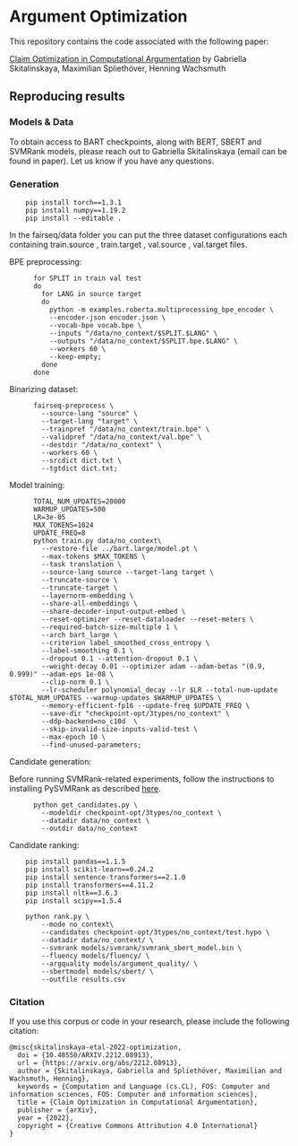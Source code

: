 # Argument Optimization

This repository contains the code associated with the following paper:


[Claim Optimization in Computational Argumentation](https://arxiv.org/abs/2212.08913)
by Gabriella Skitalinskaya, Maximilian Spliethöver, Henning Wachsmuth

## Reproducing results

### Models & Data
To obtain access to BART checkpoints, along with BERT, SBERT and SVMRank models, please reach out to Gabriella Skitalinskaya (email can be found in paper). Let us know if you have any questions.

### Generation

        pip install torch==1.3.1
        pip install numpy==1.19.2
        pip install --editable .

In the fairseq/data folder you can put the three dataset configurations each containing train.source , train.target , val.source , val.target files.


BPE preprocessing:

          for SPLIT in train val test
          do
            for LANG in source target
            do
              python -m examples.roberta.multiprocessing_bpe_encoder \
              --encoder-json encoder.json \
              --vocab-bpe vocab.bpe \
              --inputs "/data/no_context/$SPLIT.$LANG" \
              --outputs "/data/no_context/$SPLIT.bpe.$LANG" \
              --workers 60 \
              --keep-empty;
            done
          done

Binarizing dataset:

          fairseq-preprocess \
            --source-lang "source" \
            --target-lang "target" \
            --trainpref "/data/no_context/train.bpe" \
            --validpref "/data/no_context/val.bpe" \
            --destdir "/data/no_context" \
            --workers 60 \
            --srcdict dict.txt \
            --tgtdict dict.txt;

Model training:

          TOTAL_NUM_UPDATES=20000  
          WARMUP_UPDATES=500      
          LR=3e-05
          MAX_TOKENS=1024
          UPDATE_FREQ=8
          python train.py data/no_context\
            --restore-file ../bart.large/model.pt \
            --max-tokens $MAX_TOKENS \
            --task translation \
            --source-lang source --target-lang target \
            --truncate-source \
            --truncate-target \
            --layernorm-embedding \
            --share-all-embeddings \
            --share-decoder-input-output-embed \
            --reset-optimizer --reset-dataloader --reset-meters \
            --required-batch-size-multiple 1 \
            --arch bart_large \
            --criterion label_smoothed_cross_entropy \
            --label-smoothing 0.1 \
            --dropout 0.1 --attention-dropout 0.1 \
            --weight-decay 0.01 --optimizer adam --adam-betas "(0.9, 0.999)" --adam-eps 1e-08 \
            --clip-norm 0.1 \
            --lr-scheduler polynomial_decay --lr $LR --total-num-update $TOTAL_NUM_UPDATES --warmup-updates $WARMUP_UPDATES \
            --memory-efficient-fp16 --update-freq $UPDATE_FREQ \
            --save-dir "checkpoint-opt/3types/no_context" \
            --ddp-backend=no_c10d  \
            --skip-invalid-size-inputs-valid-test \
            --max-epoch 10 \
            --find-unused-parameters;


Candidate generation:

Before running SVMRank-related experiments, follow the instructions to installing PySVMRank as described [here](https://github.com/ds4dm/PySVMRank).

          python get_candidates.py \
            --modeldir checkpoint-opt/3types/no_context \
            --datadir data/no_context \
            --outdir data/no_context


Candidate ranking:

        pip install pandas==1.1.5
        pip install scikit-learn==0.24.2
        pip install sentence-transformers==2.1.0
        pip install transformers==4.11.2
        pip install nltk==3.6.3
        pip install scipy==1.5.4
  
        python rank.py \
            --mode no_context\
            --candidates checkpoint-opt/3types/no_context/test.hypo \
            --datadir data/no_context/ \
            --svmrank models/svmrank/svmrank_sbert_model.bin \
            --fluency models/fluency/ \
            --argquality models/argument_quality/ \
            --sbertmodel models/sbert/ \
            --outfile results.csv

### Citation
If you use this corpus or code in your research, please include the following citation:
```
@misc{skitalinskaya-etal-2022-optimization,
  doi = {10.48550/ARXIV.2212.08913},
  url = {https://arxiv.org/abs/2212.08913},
  author = {Skitalinskaya, Gabriella and Spliethöver, Maximilian and Wachsmuth, Henning},
  keywords = {Computation and Language (cs.CL), FOS: Computer and information sciences, FOS: Computer and information sciences},
  title = {Claim Optimization in Computational Argumentation},
  publisher = {arXiv},
  year = {2022},
  copyright = {Creative Commons Attribution 4.0 International}
}
```
